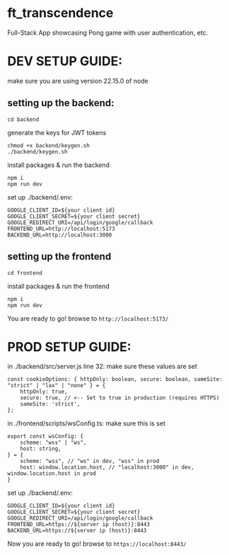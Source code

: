 # ft_transcendence
Full-Stack App showcasing Pong game with user authentication, etc.

# DEV SETUP GUIDE:
make sure you are using version 22.15.0 of node
## setting up the backend:
```
cd backend
```
generate the keys for JWT tokens
``` 
chmod +x backend/keygen.sh
./backend/keygen.sh
```
install packages & run the backend
```
npm i
npm run dev
```
set up ./backend/.env:
```
GOOGLE_CLIENT_ID=${your client id}
GOOGLE_CLIENT_SECRET=${your client secret}
GOOGLE_REDIRECT_URI=/api/login/google/callback
FRONTEND_URL=http://localhost:5173
BACKEND_URL=http://localhost:3000
```
## setting up the frontend
```
cd frontend
```
install packages & run the frontend
```
npm i
npm run dev
```
You are ready to go! browse to ``http://localhost:5173/``

# PROD SETUP GUIDE:
in ./backend/src/server.js line 32: make sure these values are set
```
const cookieOptions: { httpOnly: boolean, secure: boolean, sameSite: "strict" | "lax" | "none" } = {
	httpOnly: true,
	secure: true, // <-- Set to true in production (requires HTTPS)
	sameSite: 'strict',
};
```
in ./frontend/scripts/wsConfig.ts: make sure this is set
```
export const wsConfig: {
	scheme: "wss" | "ws",
	host: string,
} = {
	scheme: "wss", // "ws" in dev, "wss" in prod
	host: window.location.host, // "localhost:3000" in dev, window.location.host in prod
}
```
set up ./backend/.env:
```
GOOGLE_CLIENT_ID=${your client id}
GOOGLE_CLIENT_SECRET=${your client secret}
GOOGLE_REDIRECT_URI=/api/login/google/callback
FRONTEND_URL=https://${server ip (host)}:8443
BACKEND_URL=https://${server ip (host)}:8443
```


Now you are ready to go! browse to ``https://localhost:8443/``